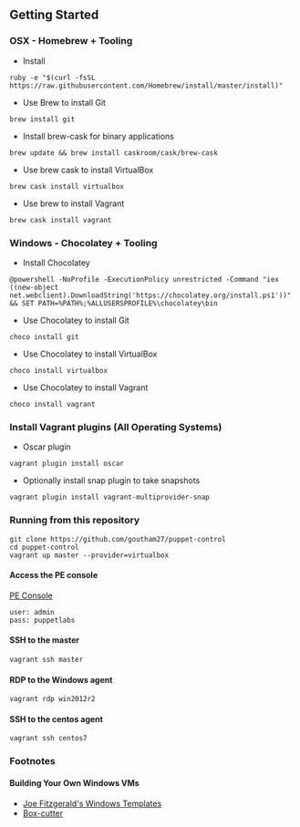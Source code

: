 ## Getting Started

### OSX - Homebrew + Tooling

- Install

```
ruby -e "$(curl -fsSL https://raw.githubusercontent.com/Homebrew/install/master/install)"
```

- Use Brew to install Git

```
brew install git
```

- Install brew-cask for binary applications

```
brew update && brew install caskroom/cask/brew-cask
```

- Use brew cask to install VirtualBox

```
brew cask install virtualbox
```

- Use brew to install Vagrant

```
brew cask install vagrant
```

### Windows - Chocolatey + Tooling

- Install Chocolatey

```
@powershell -NoProfile -ExecutionPolicy unrestricted -Command "iex ((new-object net.webclient).DownloadString('https://chocolatey.org/install.ps1'))" && SET PATH=%PATH%;%ALLUSERSPROFILE%\chocolatey\bin
```

- Use Chocolatey to install Git

```
choco install git
```

- Use Chocolatey to install VirtualBox

```
choco install virtualbox
```

- Use Chocolatey to install Vagrant

```
choco install vagrant
```

### Install Vagrant plugins (All Operating Systems)

- Oscar plugin

```
vagrant plugin install oscar
```

- Optionally install snap plugin to take snapshots

```
vagrant plugin install vagrant-multiprovider-snap
```

### Running from this repository

```
git clone https://github.com/goutham27/puppet-control
cd puppet-control
vagrant up master --provider=virtualbox
```

#### Access the PE console

[PE Console](https://localhost:4443)

```
user: admin
pass: puppetlabs
```

#### SSH to the master

```
vagrant ssh master
```

#### RDP to the Windows agent

```
vagrant rdp win2012r2
```

#### SSH to the centos agent

```
vagrant ssh centos7
```

### Footnotes

#### Building Your Own Windows VMs

* [Joe Fitzgerald's Windows Templates](https://github.com/joefitzgerald/packer-windows)
* [Box-cutter](https://github.com/box-cutter/windows-vm)
